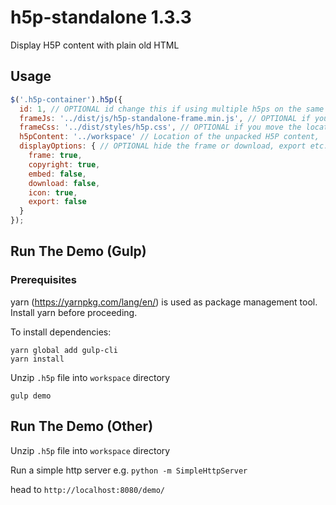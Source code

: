 # h5p-standalone 1.3.3
Display H5P content with plain old HTML

## Usage

```javascript
$('.h5p-container').h5p({
  id: 1, // OPTIONAL id change this if using multiple h5ps on the same page
  frameJs: '../dist/js/h5p-standalone-frame.min.js', // OPTIONAL if you move the location of h5p-standalone-frame.min.js
  frameCss: '../dist/styles/h5p.css', // OPTIONAL if you move the location of h5p.css
  h5pContent: '../workspace' // Location of the unpacked H5P content,
  displayOptions: { // OPTIONAL hide the frame or download, export etc. buttons they are visible by default
    frame: true,
    copyright: true,
    embed: false,
    download: false,
    icon: true,
    export: false
  }
});
```

## Run The Demo (Gulp)

### Prerequisites
yarn (https://yarnpkg.com/lang/en/) is used as package management tool. Install yarn before proceeding.


To install dependencies:
```
yarn global add gulp-cli
yarn install
```

Unzip `.h5p` file into `workspace` directory

```
gulp demo
```

## Run The Demo (Other)

Unzip `.h5p` file into `workspace` directory

Run a simple http server e.g. `python -m SimpleHttpServer`

head to `http://localhost:8080/demo/`
